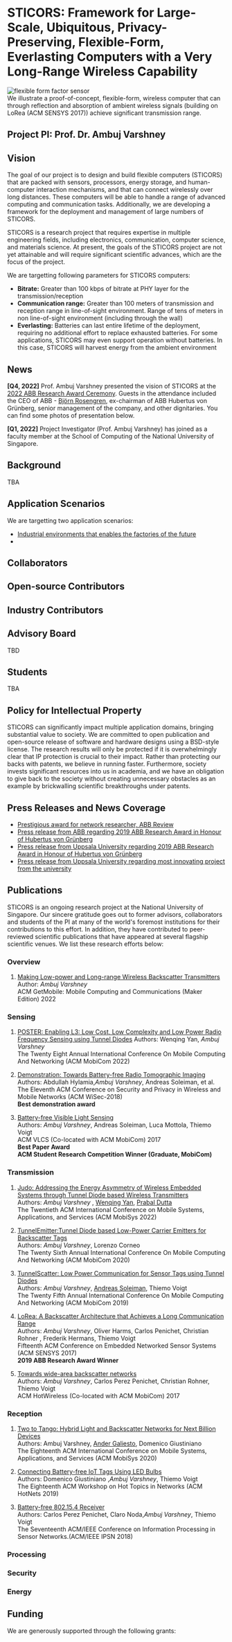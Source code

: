# STICORS: Framework for Large-Scale, Ubiquitous, Privacy-Preserving, Flexible-Form, Everlasting Computers with a Very Long-Range Wireless Capability
![flexible form factor sensor](abbflexsensor.jpeg)  
We illustrate a proof-of-concept, flexible-form, wireless computer that can through reflection and absorption of ambient wireless signals (building on LoRea (ACM SENSYS 2017)) achieve significant transmission range.

## Project PI: Prof. Dr. Ambuj Varshney 

## Vision

The goal of our project is to design and build flexible computers (STICORS) that are packed with sensors, processors, energy storage, and human-computer interaction mechanisms, and that can connect wirelessly over long distances. These computers will be able to handle a range of advanced computing and communication tasks. Additionally, we are developing a framework for the deployment and management of large numbers of STICORS.   

STICORS is a research project that requires expertise in multiple engineering fields, including electronics, communication, computer science, and materials science. At present, the goals of the STICORS project are not yet attainable and will require significant scientific advances, which are the focus of the project.

We are targetting following parameters for STICORS computers:

* **Bitrate:** Greater than 100 kbps of bitrate at PHY layer for the transmission/reception  
* **Communication range:** Greater than 100 meters of transmission and reception range in line-of-sight environment. Range of tens of meters in non line-of-sight environment (including through the wall)  
* **Everlasting:** Batteries can last entire lifetime of the deployment, requiring no additional effort to replace exhausted batteries. For some applications, STICORS may even support operation without batteries. In this case, STICORS will harvest energy from the ambient environment  


## News

**[Q4, 2022]** Prof. Ambuj Varshney presented the vision of STICORS at the [2022 ABB Research Award Ceremony](https://new.abb.com/news/detail/95853/abb-announces-2022-awardee-for-abb-research-award-in-honor-of-hubertus-von-grunberg). Guests in the attendance included the CEO of ABB - [Björn Rosengren](https://global.abb/group/en/about/corporate-governance/executive-committee/bjorn-rosengren), ex-chairman of ABB Hubertus von Grünberg, senior management of the company, and other dignitaries. You can find some photos of presentation below.

**[Q1, 2022]** Project Investigator (Prof. Ambuj Varshney) has joined as a faculty member at the School of Computing of the National University of Singapore.  


## Background

TBA

## Application Scenarios

We are targetting two application scenarios:

* [Industrial environments that enables the factories of the future]()
* 



## Collaborators

## Open-source Contributors

## Industry Contributors

## Advisory Board

TBD

## Students

TBA

## Policy for Intellectual Property

STICORS can significantly impact multiple application domains, bringing substantial value to society. We are committed to open publication and open-source release of software and hardware designs using a BSD-style license. The research results will only be protected if it is overwhelmingly clear that IP protection is crucial to their impact. Rather than protecting our backs with patents, we believe in running faster. Furthermore, society invests significant resources into us in academia, and we have an obligation to give back to the society without creating unnecessary obstacles as an example by brickwalling scientific breakthroughs under patents.

## Press Releases and News Coverage

* [Prestigious award for network researcher, ABB Review](https://new.abb.com/news/detail/62422/prestigious-award-for-network-researcher)
* [Press release from ABB regarding 2019 ABB Research Award in Honour of Hubertus von Grünberg](https://new.abb.com/news/detail/46277/abb-research-award-2019-goes-to-battery-free-sensor-project)
* [Press release from Uppsala University regarding 2019 ABB Research Award in Honour of Hubertus von Grünberg](https://www.uu.se/en/news/article/?id=13666&typ=artikel)
* [Press release from Uppsala University regarding most innovating project from the university](https://www.uuinnovation.uu.se/about/attractive-innovation-project-awards-2019/)

## Publications

STICORS is an ongoing research project at the National University of Singapore. Our sincere gratitude goes out to former advisors, collaborators and students of the PI at many of the world's foremost institutions for their contributions to this effort. In addition, they have contributed to peer-reviewed scientific publications that have appeared at several flagship scientific venues. We list these research efforts below:

### Overview

1. [Making Low-power and Long-range Wireless Backscatter Transmitters](https://dl.acm.org/doi/abs/10.1145/3551670.3551672)  
Author: *Ambuj Varshney*  
ACM GetMobile: Mobile Computing and Communications (Maker Edition) 2022  

### Sensing

1. [POSTER: Enabling L3: Low Cost, Low Complexity and Low Power Radio Frequency Sensing using Tunnel Diodes]()
Authors: Wenqing Yan,  *Ambuj Varshney*  
The Twenty Eight Annual International Conference On Mobile Computing And Networking (ACM MobiCom 2022)  

2. [Demonstration: Towards Battery-free Radio Tomographic Imaging](https://dl.acm.org/doi/10.1145/3212480.3226107)  
Authors: Abdullah Hylamia,*Ambuj Varshney*, Andreas Soleiman, et al.    
The Eleventh ACM Conference on Security and Privacy in Wireless and Mobile Networks (ACM WiSec-2018)  
**Best demonstration award**

3. [Battery-free Visible Light Sensing](https://dl.acm.org/doi/abs/10.1145/3129881.3129890)  
Authors: *Ambuj Varshney*, Andreas Soleiman, Luca Mottola, Thiemo Voigt  
ACM VLCS (Co-located with ACM MobiCom) 2017  
**Best Paper Award**  
**ACM Student Research Competition Winner (Graduate, MobiCom)**  

### Transmission

1. [Judo: Addressing the Energy Asymmetry of Wireless Embedded Systems through Tunnel Diode based Wireless Transmitters](https://dl.acm.org/doi/abs/10.1145/3498361.3538923)  
Authors: *Ambuj Varshney* , [Wenqing Yan](https://wenqingyan.github.io/), [Prabal Dutta](https://web.eecs.umich.edu/~prabal/)  
The Twentieth ACM International Conference on Mobile Systems, Applications, and Services (ACM MobiSys 2022)      

2. [TunnelEmitter:Tunnel Diode based Low-Power Carrier Emitters for Backscatter Tags](https://dl.acm.org/doi/10.1145/3372224.3419199)  
Authors: *Ambuj Varshney*, Lorenzo Corneo    
The Twenty Sixth Annual International Conference On Mobile Computing And Networking (ACM MobiCom 2020)  

3. [TunnelScatter: Low Power Communication for Sensor Tags using Tunnel Diodes](https://dl.acm.org/doi/10.1145/3300061.3345451)  
Authors: *Ambuj Varshney*, [Andreas Soleiman](http://ansol.se/academic), Thiemo Voigt  
The Twenty Fifth Annual International Conference On Mobile Computing And Networking (ACM MobiCom 2019)  

4. [LoRea: A Backscatter Architecture that Achieves a Long Communication Range](https://dl.acm.org/doi/10.1145/3131672.3131691)  
Authors: *Ambuj Varshney*, Oliver Harms, Carlos Penichet, Christian Rohner , Frederik Hermans, Thiemo Voigt  
Fifteenth ACM Conference on Embedded Networked Sensor Systems (ACM SENSYS 2017)  
**2019 ABB Research Award Winner**  

5. [Towards wide-area backscatter networks](https://dl.acm.org/doi/10.1145/3127882.3127888)  
Authors: *Ambuj Varshney*, Carlos Perez Penichet, Christian Rohner, Thiemo Voigt  
ACM HotWireless (Co-located with ACM MobiCom) 2017  

### Reception

1. [Two to Tango: Hybrid Light and Backscatter Networks for Next Billion Devices](https://dl.acm.org/doi/10.1145/3386901.3388918)   
Authors: Ambuj Varshney, [Ander Galiesto](https://andergalisteo.com/), Domenico Giustiniano    
The Eighteenth ACM International Conference on Mobile Systems, Applications, and Services (ACM MobiSys 2020) 

2. [Connecting Battery-free IoT Tags Using LED Bulbs](https://dl.acm.org/doi/10.1145/3286062.3286077)   
Authors: Domenico Giustiniano ,*Ambuj Varshney*, Thiemo Voigt    
The Eighteenth ACM Workshop on Hot Topics in Networks (ACM HotNets 2019)    

3. [Battery-free 802.15.4 Receiver](https://dl.acm.org/doi/10.1109/IPSN.2018.00045)    
Authors: Carlos Perez Penichet, Claro Noda,*Ambuj Varshney*, Thiemo Voigt  
The Seventeenth ACM/IEEE Conference on Information Processing in Sensor Networks.(ACM/IEEE IPSN 2018)    

### Processing 

### Security

### Energy 


## Funding

We are generously supported through the following grants:

